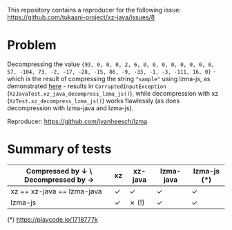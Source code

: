 This repository contains a reproducer for the following issue: https://github.com/tukaani-project/xz-java/issues/8

# Problem

Decompressing the
value `{93, 0, 0, 0, 2, 6, 0, 0, 0, 0, 0, 0, 0, 0, 57, -104, 73, -2, -17, -28, -15, 86, -9, -33, -1, -3, -111, 16, 0}` -
which is the result of compressing the string `"sample"` using lzma-js, as
demonstrated [here](https://playcode.io/1718777) - results
in `CorruptedInputException` (`XzJavaTest.xz_java_decompress_lzma_js()`), while decompression with
xz (`XzTest.xz_decompress_lzma_js()`) works flawlessly (as does decompression with lzma-java and lzma-js).

Reproducer: https://github.com/jvanheesch/lzma

# Summary of tests

| Compressed by ↓ \ Decompressed by → | xz | xz-java | lzma-java | lzma-js (*) |
|-------------------------------------|----|---------|-----------|-------------|
| xz == xz-java == lzma-java          | ✓  | ✓       | ✓         | ✓           |
| lzma-js                             | ✓  | ✗ (!)   | ✓         | ✓           |

(*) https://playcode.io/1718777k
